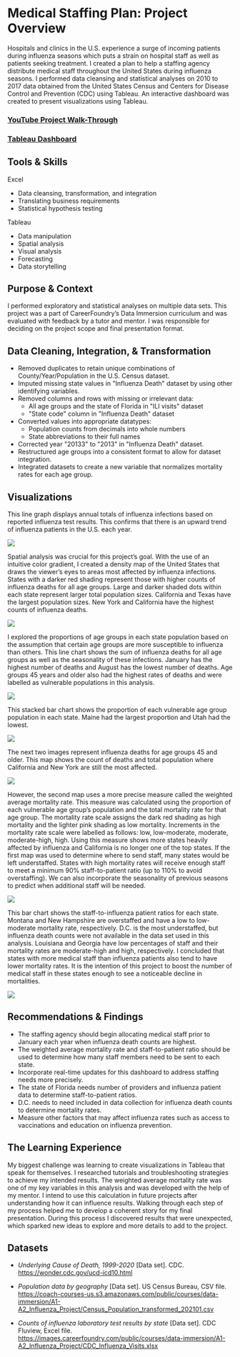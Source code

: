 # Medical Staffing Plan: Project Overview
Hospitals and clinics in the U.S. experience a surge of incoming patients during influenza seasons which puts a strain on hospital staff as well as patients seeking treatment. I created a plan to help a staffing agency distribute medical staff throughout the United States during influenza seasons.
I performed data cleansing and statistical analyses on 2010 to 2017 data obtained from the United States Census and Centers for Disease Control and Prevention (CDC) using Tableau.
An interactive dashboard was created to present visualizations using Tableau.

### [YouTube Project Walk-Through](https://youtu.be/vcfuhCl_TEA)
### [Tableau Dashboard](https://public.tableau.com/shared/G7BRJWCG4?:display_count=n&:origin=viz_share_link)

## Tools & Skills
Excel
* Data cleansing, transformation, and integration
* Translating business requirements
* Statistical hypothesis testing
  
Tableau
* Data manipulation
* Spatial analysis
* Visual analysis
* Forecasting
* Data storytelling

## Purpose & Context
I performed exploratory and statistical analyses on multiple data sets. This project was a part of CareerFoundry’s Data Immersion curriculum and was evaluated with feedback by a tutor and mentor. I was responsible for deciding on the project scope and final presentation format.

## Data Cleaning, Integration, & Transformation
* Removed duplicates to retain unique combinations of County/Year/Population in the U.S. Census dataset.
* Imputed missing state values in "Influenza Death" dataset by using other identifying variables.
* Removed columns and rows with missing or irrelevant data:
  * All age groups and the state of Florida in "ILI visits" dataset
  * "State code" column in "Influenza Death" dataset
* Converted values into appropriate datatypes:
  * Population counts from decimals into whole numbers
  * State abbreviations to their full names
* Corrected year "20133" to "2013" in "Influenza Death" dataset.
* Restructured age groups into a consistent format to allow for dataset integration.
* Integrated datasets to create a new variable that normalizes mortality rates for each age group.

## Visualizations
This line graph displays annual totals of influenza infections based on reported influenza test results. This confirms that there is an upward trend of influenza patients in the U.S. each year. 

<img src="images/Line%20Influenza%20Patients.png"/>

Spatial analysis was crucial for this project’s goal. With the use of an intuitive color gradient, I created a density map of the United States that draws the viewer’s eyes to areas most affected by influenza 
infections. States with a darker red shading represent those with higher counts of influenza deaths for all age groups. Large and darker shaded dots within each state represent larger total population sizes. California and Texas have the largest population sizes. New York and California have the highest counts of influenza deaths. 

<img src="images/Map%20U.S.%20Deaths%20%26%20Pop..png" />

I explored the proportions of age groups in each state population based on the assumption that certain age groups are more susceptible to influenza than others. This line chart shows the sum of influenza deaths for all age groups as well as the seasonality of these infections. January has the highest number of deaths and August has the lowest number of deaths. Age groups 45 years and older also had the highest rates of deaths and were labelled as vulnerable populations in this analysis.

<img src="images/Line%20Deaths%20by%20Month.png"/>

This stacked bar chart shows the proportion of each vulnerable age group population in each state. Maine had the largest proportion and Utah had the lowest. 

<img src="images/%25%20All%20Ages.png"/>

The next two images represent influenza deaths for age groups 45 and older. This map shows the count of deaths and total population where California and New York are still the most affected.

<img src="images/Map%20Deaths%2045-85%20%26%20Pop..png"/>

However, the second map uses a more precise measure called the weighted average mortality rate. This measure was calculated using the proportion of each vulnerable age group’s population and the total mortality rate for that age group. The mortality rate scale assigns the dark red shading as high mortality and the lighter pink shading as low mortality. Increments in the mortality rate scale were labelled as follows: low, low-moderate, moderate, moderate-high, high. Using this measure shows more states heavily affected by influenza and California is no longer one of the top states. If the first map was used to determine where to send staff, many states would be left understaffed. States with high mortality rates will receive enough staff to meet a minimum 90% staff-to-patient ratio (up to 110% to avoid overstaffing). We can also incorporate the seasonality of previous seasons to predict when additional staff will be needed. 

<img src="images/Map%20WA%20Mort.%20Rate%2045-85%2B%20(2)%20(1).png"/>

This bar chart shows the staff-to-influenza patient ratios for each state. Montana and New Hampshire are overstaffed and have a low to low-moderate mortality rate, respectively. 
D.C. is the most understaffed, but influenza death counts were not available in the data set used in this analysis. Louisiana and Georgia have low percentages of staff and their mortality rates are moderate-high and high, respectively. I concluded that states with more medical staff than influenza patients also tend to have lower mortality rates. It is the intention of this project to boost the number of medical staff in these states enough to see a noticeable decline in mortalities.

<img src="images/Staff%20to%20Patient%20ratio%20(1).png"/>

## Recommendations & Findings
* The staffing agency should begin allocating medical staff prior to January each year when influenza death counts are highest.
* The weighted average mortality rate and staff-to-patient ratio should be used to determine how many staff members need to be sent to each state.
* Incorporate real-time updates for this dashboard to address staffing needs more precisely.
* The state of Florida needs number of providers and influenza patient data to determine staff-to-patient ratios.
* D.C. needs to need included in data collection for influenza death counts to determine mortality rates.
* Measure other factors that may affect influenza rates such as access to vaccinations and education on influenza prevention.

## The Learning Experience
My biggest challenge was learning to create visualizations in Tableau that speak for themselves. I researched tutorials and troubleshooting strategies to achieve 
my intended results. The weighted average mortality rate was one of my key variables in this analysis and was developed with the help of my mentor. I intend to use 
this calculation in future projects after understanding how it can influence results. Walking through each step of my process helped me to develop a coherent story for my final presentation. During this process I discovered results that were unexpected, which sparked new ideas to explore and more details to add to the project.

## Datasets
* *Underlying Cause of Death, 1999-2020* [Data set]. CDC. https://wonder.cdc.gov/ucd-icd10.html
  
* *Population data by geography* [Data set]. US Census Bureau, CSV file. https://coach-courses-us.s3.amazonaws.com/public/courses/data-immersion/A1-A2_Influenza_Project/Census_Population_transformed_202101.csv
  
* *Counts of influenza laboratory test results by state* [Data set]. CDC Fluview, Excel file. https://images.careerfoundry.com/public/courses/data-immersion/A1-A2_Influenza_Project/CDC_Influenza_Visits.xlsx
